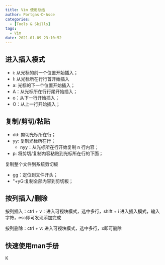 ```yaml
---
title: Vim 使用总结
author: Portgas·D·Asce
categories:
  - [Tools & Skills]
tags:
  - Vim 
date: 2021-01-09 23:10:52
---
```


## 进入插入模式
- i: 从光标的前一个位置开始插入；
- I: 从光标所在行行首开始插入
- a: 光标的下一个位置开始插入；
- A：从光标所在行行尾开始插入；
- o：从下一行开始插入；
- O：从上一行开始插入；

## 复制/剪切/粘贴
- dd: 剪切光标所在行；
- yy: 复制光标所在行；
  - nyy：从光标所在行开始复制 n 行内容；
- p: 将剪切/复制内容粘贴到光标所在行的下面；

复制整个文件到系统剪切板
- gg：定位到文件开头；
- "+yG:复制全部内容到剪切板；

## 按列插入/删除

按列插入：ctrl + v：进入可视块模式，选中多行，shift + i 进入插入模式，输入字符，esc即可发现添加完成

按列删除：ctrl + v: 进入可视块模式，选中多行，x即可删除

## 快速使用man手册

K

